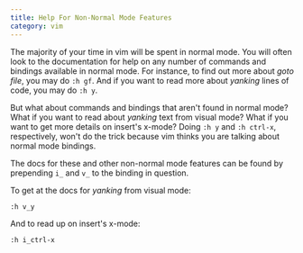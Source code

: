 ```yaml
---
title: Help For Non-Normal Mode Features
category: vim
---
```



The majority of your time in vim will be spent in normal mode. You will
often look to the documentation for help on any number of commands and
bindings available in normal mode. For instance, to find out more about
*goto file*, you may do `:h gf`. And if you want to read more about
*yanking* lines of code, you may do `:h y`.

But what about commands and bindings that aren't found in normal mode? What
if you want to read about *yanking* text from visual mode? What if you want
to get more details on insert's x-mode? Doing `:h y` and `:h ctrl-x`,
respectively, won't do the trick because vim thinks you are talking about
normal mode bindings.

The docs for these and other non-normal mode features can be found by
prepending `i_` and `v_` to the binding in question.

To get at the docs for *yanking* from visual mode:

```
:h v_y
```

And to read up on insert's x-mode:

```
:h i_ctrl-x
```
